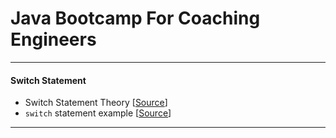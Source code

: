 # Java Bootcamp For Coaching Engineers

---

#### Switch Statement
* Switch Statement Theory [[Source](/sample/sample_switch.md)]
* `switch` statement example [[Source](/sample/SampleSwitch.java)]

---